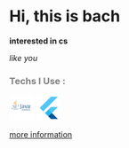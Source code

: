 # Hi, this is bach

**interested in cs**

*like you*

### <font color = "grey"> Techs I Use : </font>

<img src= https://raw.githubusercontent.com/github/explore/80688e429a7d4ef2fca1e82350fe8e3517d3494d/topics/java/java.png width = 45 height= 45>
<img src= https://raw.githubusercontent.com/github/explore/80688e429a7d4ef2fca1e82350fe8e3517d3494d/topics/flutter/flutter.png width=45 heigth=45 >

[more information](https://www.linkedin.com/in/bahad%C4%B1r-akg%C3%BCn-9197931b8/)